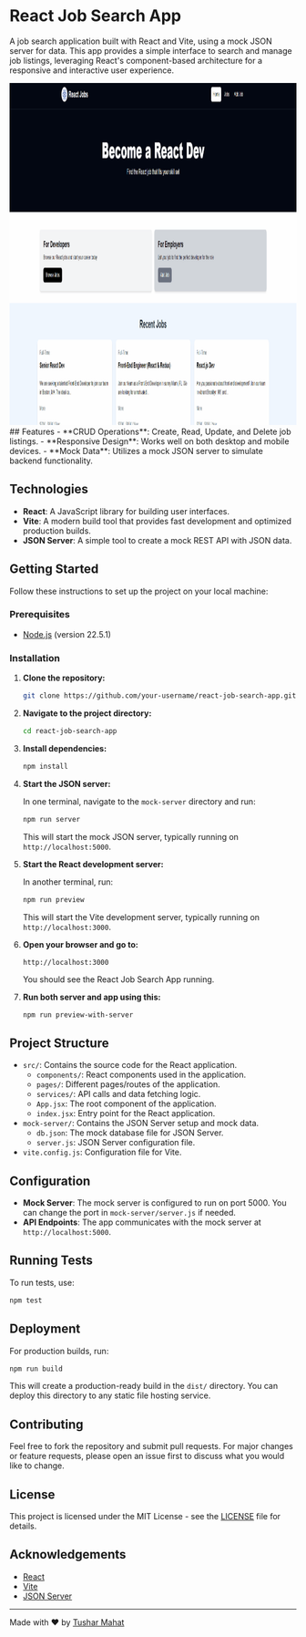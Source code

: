 # React Job Search App

A job search application built with React and Vite, using a mock JSON server for data. This app provides a simple interface to search and manage job listings, leveraging React's component-based architecture for a responsive and interactive user experience.

<img src="React-jobs.gif" alt="ReactJobs GIF" width="1100" height="600">
## Features
- **CRUD Operations**: Create, Read, Update, and Delete job listings.
- **Responsive Design**: Works well on both desktop and mobile devices.
- **Mock Data**: Utilizes a mock JSON server to simulate backend functionality.

## Technologies

- **React**: A JavaScript library for building user interfaces.
- **Vite**: A modern build tool that provides fast development and optimized production builds.
- **JSON Server**: A simple tool to create a mock REST API with JSON data.

## Getting Started

Follow these instructions to set up the project on your local machine:

### Prerequisites

- [Node.js](https://nodejs.org/) (version 22.5.1)

### Installation

1. **Clone the repository:**

   ```bash
   git clone https://github.com/your-username/react-job-search-app.git
   ```

2. **Navigate to the project directory:**

   ```bash
   cd react-job-search-app
   ```

3. **Install dependencies:**

   ```bash
   npm install
   ```

4. **Start the JSON server:**

   In one terminal, navigate to the `mock-server` directory and run:

   ```bash
   npm run server
   ```

   This will start the mock JSON server, typically running on `http://localhost:5000`.

5. **Start the React development server:**

   In another terminal, run:

   ```bash
   npm run preview
   ```

   This will start the Vite development server, typically running on `http://localhost:3000`.

6. **Open your browser and go to:**

   ```plaintext
   http://localhost:3000
   ```

   You should see the React Job Search App running.
7. **Run both server and app using this:**
   ```bash
   npm run preview-with-server
   ```

## Project Structure

- `src/`: Contains the source code for the React application.
  - `components/`: React components used in the application.
  - `pages/`: Different pages/routes of the application.
  - `services/`: API calls and data fetching logic.
  - `App.jsx`: The root component of the application.
  - `index.jsx`: Entry point for the React application.
- `mock-server/`: Contains the JSON Server setup and mock data.
  - `db.json`: The mock database file for JSON Server.
  - `server.js`: JSON Server configuration file.
- `vite.config.js`: Configuration file for Vite.

## Configuration

- **Mock Server**: The mock server is configured to run on port 5000. You can change the port in `mock-server/server.js` if needed.
- **API Endpoints**: The app communicates with the mock server at `http://localhost:5000`.

## Running Tests

To run tests, use:

```bash
npm test
```

## Deployment

For production builds, run:

```bash
npm run build
```

This will create a production-ready build in the `dist/` directory. You can deploy this directory to any static file hosting service.

## Contributing

Feel free to fork the repository and submit pull requests. For major changes or feature requests, please open an issue first to discuss what you would like to change.

## License

This project is licensed under the MIT License - see the [LICENSE](LICENSE) file for details.

## Acknowledgements

- [React](https://reactjs.org/)
- [Vite](https://vitejs.dev/)
- [JSON Server](https://github.com/typicode/json-server)

---

Made with ❤️ by [Tushar Mahat](https://github.com/tusharmahat/)
```
